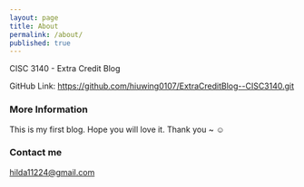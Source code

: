 ```yaml
---
layout: page
title: About
permalink: /about/
published: true
---
```


CISC 3140 - Extra Credit Blog

GitHub Link: https://github.com/hiuwing0107/ExtraCreditBlog--CISC3140.git

### More Information

This is my first blog. Hope you will love it. Thank you ~ ☺️

### Contact me

[hilda11224@gmail.com](mailto:hilda11224@gmail.com)
